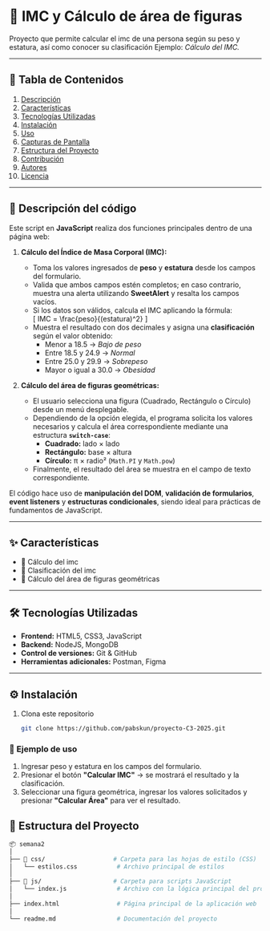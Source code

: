 # 🚀 IMC y Cálculo de área de figuras

Proyecto que permite calcular el imc de una persona según su peso y estatura, así como conocer su clasificación 
Ejemplo: *Cálculo del IMC.*

---

## 🧩 Tabla de Contenidos
1. [Descripción](#descripción)
2. [Características](#características)
3. [Tecnologías Utilizadas](#tecnologías-utilizadas)
4. [Instalación](#instalación)
5. [Uso](#uso)
6. [Capturas de Pantalla](#capturas-de-pantalla)
7. [Estructura del Proyecto](#estructura-del-proyecto)
8. [Contribución](#contribución)
9. [Autores](#autores)
10. [Licencia](#licencia)

---

## 🧮 Descripción del código

Este script en **JavaScript** realiza dos funciones principales dentro de una página web:

1. **Cálculo del Índice de Masa Corporal (IMC):**  
   - Toma los valores ingresados de **peso** y **estatura** desde los campos del formulario.  
   - Valida que ambos campos estén completos; en caso contrario, muestra una alerta utilizando **SweetAlert** y resalta los campos vacíos.  
   - Si los datos son válidos, calcula el IMC aplicando la fórmula:  
     \[
     IMC = \frac{peso}{(estatura)^2}
     \]
   - Muestra el resultado con dos decimales y asigna una **clasificación** según el valor obtenido:
     - Menor a 18.5 → *Bajo de peso*  
     - Entre 18.5 y 24.9 → *Normal*  
     - Entre 25.0 y 29.9 → *Sobrepeso*  
     - Mayor o igual a 30.0 → *Obesidad*

2. **Cálculo del área de figuras geométricas:**  
   - El usuario selecciona una figura (Cuadrado, Rectángulo o Círculo) desde un menú desplegable.  
   - Dependiendo de la opción elegida, el programa solicita los valores necesarios y calcula el área correspondiente mediante una estructura **`switch-case`**:
     - **Cuadrado:** lado × lado  
     - **Rectángulo:** base × altura  
     - **Círculo:** π × radio² (`Math.PI` y `Math.pow`)  
   - Finalmente, el resultado del área se muestra en el campo de texto correspondiente.

El código hace uso de **manipulación del DOM**, **validación de formularios**, **event listeners** y **estructuras condicionales**, siendo ideal para prácticas de fundamentos de JavaScript.

---

## ✨ Características

- 🔐 Cálculo del imc 
- 📍 Clasificación del imc
- 💬 Cálculo del área de figuras geométricas 


---

## 🛠 Tecnologías Utilizadas

- **Frontend:** HTML5, CSS3, JavaScript  
- **Backend:** NodeJS, MongoDB  
- **Control de versiones:** Git & GitHub  
- **Herramientas adicionales:** Postman, Figma

---

## ⚙️ Instalación

1. Clona este repositorio  
   ```bash
   git clone https://github.com/pabskun/proyecto-C3-2025.git

### 📘 Ejemplo de uso

1. Ingresar peso y estatura en los campos del formulario.  
2. Presionar el botón **"Calcular IMC"** → se mostrará el resultado y la clasificación.  
3. Seleccionar una figura geométrica, ingresar los valores solicitados y presionar **"Calcular Área"** para ver el resultado.


## 📁 Estructura del Proyecto

```bash
📦 semana2
│
├── 📁 css/                   # Carpeta para las hojas de estilo (CSS)
│   └── estilos.css           # Archivo principal de estilos
│
├── 📁 js/                    # Carpeta para scripts JavaScript
│   └── index.js              # Archivo con la lógica principal del proyecto
│
├── index.html                # Página principal de la aplicación web
│
└── readme.md                 # Documentación del proyecto